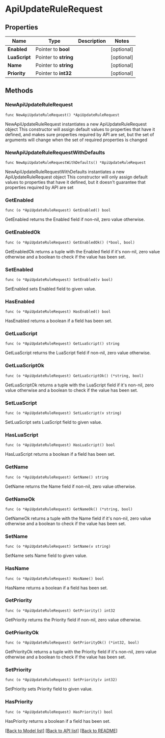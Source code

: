 # ApiUpdateRuleRequest

## Properties

Name | Type | Description | Notes
------------ | ------------- | ------------- | -------------
**Enabled** | Pointer to **bool** |  | [optional] 
**LuaScript** | Pointer to **string** |  | [optional] 
**Name** | Pointer to **string** |  | [optional] 
**Priority** | Pointer to **int32** |  | [optional] 

## Methods

### NewApiUpdateRuleRequest

`func NewApiUpdateRuleRequest() *ApiUpdateRuleRequest`

NewApiUpdateRuleRequest instantiates a new ApiUpdateRuleRequest object
This constructor will assign default values to properties that have it defined,
and makes sure properties required by API are set, but the set of arguments
will change when the set of required properties is changed

### NewApiUpdateRuleRequestWithDefaults

`func NewApiUpdateRuleRequestWithDefaults() *ApiUpdateRuleRequest`

NewApiUpdateRuleRequestWithDefaults instantiates a new ApiUpdateRuleRequest object
This constructor will only assign default values to properties that have it defined,
but it doesn't guarantee that properties required by API are set

### GetEnabled

`func (o *ApiUpdateRuleRequest) GetEnabled() bool`

GetEnabled returns the Enabled field if non-nil, zero value otherwise.

### GetEnabledOk

`func (o *ApiUpdateRuleRequest) GetEnabledOk() (*bool, bool)`

GetEnabledOk returns a tuple with the Enabled field if it's non-nil, zero value otherwise
and a boolean to check if the value has been set.

### SetEnabled

`func (o *ApiUpdateRuleRequest) SetEnabled(v bool)`

SetEnabled sets Enabled field to given value.

### HasEnabled

`func (o *ApiUpdateRuleRequest) HasEnabled() bool`

HasEnabled returns a boolean if a field has been set.

### GetLuaScript

`func (o *ApiUpdateRuleRequest) GetLuaScript() string`

GetLuaScript returns the LuaScript field if non-nil, zero value otherwise.

### GetLuaScriptOk

`func (o *ApiUpdateRuleRequest) GetLuaScriptOk() (*string, bool)`

GetLuaScriptOk returns a tuple with the LuaScript field if it's non-nil, zero value otherwise
and a boolean to check if the value has been set.

### SetLuaScript

`func (o *ApiUpdateRuleRequest) SetLuaScript(v string)`

SetLuaScript sets LuaScript field to given value.

### HasLuaScript

`func (o *ApiUpdateRuleRequest) HasLuaScript() bool`

HasLuaScript returns a boolean if a field has been set.

### GetName

`func (o *ApiUpdateRuleRequest) GetName() string`

GetName returns the Name field if non-nil, zero value otherwise.

### GetNameOk

`func (o *ApiUpdateRuleRequest) GetNameOk() (*string, bool)`

GetNameOk returns a tuple with the Name field if it's non-nil, zero value otherwise
and a boolean to check if the value has been set.

### SetName

`func (o *ApiUpdateRuleRequest) SetName(v string)`

SetName sets Name field to given value.

### HasName

`func (o *ApiUpdateRuleRequest) HasName() bool`

HasName returns a boolean if a field has been set.

### GetPriority

`func (o *ApiUpdateRuleRequest) GetPriority() int32`

GetPriority returns the Priority field if non-nil, zero value otherwise.

### GetPriorityOk

`func (o *ApiUpdateRuleRequest) GetPriorityOk() (*int32, bool)`

GetPriorityOk returns a tuple with the Priority field if it's non-nil, zero value otherwise
and a boolean to check if the value has been set.

### SetPriority

`func (o *ApiUpdateRuleRequest) SetPriority(v int32)`

SetPriority sets Priority field to given value.

### HasPriority

`func (o *ApiUpdateRuleRequest) HasPriority() bool`

HasPriority returns a boolean if a field has been set.


[[Back to Model list]](../README.md#documentation-for-models) [[Back to API list]](../README.md#documentation-for-api-endpoints) [[Back to README]](../README.md)


